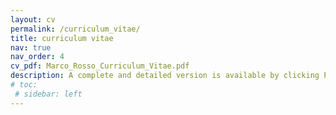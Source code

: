 ```yaml
---
layout: cv
permalink: /curriculum_vitae/
title: curriculum vitae
nav: true
nav_order: 4
cv_pdf: Marco_Rosso_Curriculum_Vitae.pdf
description: A complete and detailed version is available by clicking PDF icon.
# toc:
 # sidebar: left
---
```

